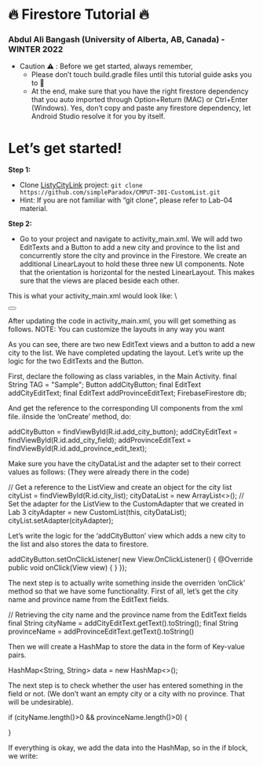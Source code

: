 # 🔥 Firestore Tutorial 🔥
### Abdul Ali Bangash (University of Alberta, AB, Canada) - WINTER 2022 

* Caution ⚠️ : Before we get started, always remember, 
  *	Please don’t touch build.gradle files until this tutorial guide asks you to 🙂
  *	At the end, make sure that you have the right firestore dependency that you auto imported through Option+Return (MAC) or Ctrl+Enter (Windows). Yes, don’t copy and paste any firestore dependency, let Android Studio resolve it for you by itself.

# Let’s get started!
**Step 1:** 
* Clone [ListyCityLink](https://github.com/simpleParadox/CMPUT-301-CustomList.git) project: `git clone https://github.com/simpleParadox/CMPUT-301-CustomList.git` 
* Hint: If you are not familiar with “git clone”, please refer to Lab-04 material.

**Step 2:** 
* Go to your project and navigate to activity_main.xml. We will add two EditTexts
and a Button to add a new city and province to the list and concurrently store the city and province in the
Firestore. We create an additional LinearLayout to hold these three new UI components. Note that the
orientation is horizontal for the nested LinearLayout. This makes sure that the views are placed
beside each other.

This is what your activity_main.xml would look like: \

  <?xml version="1.0" encoding="utf-8"?> 
  <LinearLayout
  xmlns:android="http://schemas.android.com/apk/res/android"
  xmlns:tools="http://schemas.android.com/tools"
  android:layout_width="match_parent"
  android:layout_height="match_parent"
  android:orientation="vertical"
  tools:context=".MainActivity">
  <LinearLayout
  android:layout_width="match_parent"
  android:layout_height="wrap_content"
  android:orientation="horizontal">
  <EditText
  android:id="@+id/add_city_field"
  android:layout_width="wrap_content"
  android:layout_height="wrap_content"
  android:ems="8">
  </EditText>
  <EditText
  android:id="@+id/add_province_edit_text"
  android:layout_width="wrap_content"
  android:layout_height="wrap_content"
  android:ems="7">
  </EditText>
  <Button
  android:id="@+id/add_city_button"
  android:layout_width="wrap_content"
  android:layout_height="wrap_content"
  android:text="Add City">
  </Button>
  </LinearLayout>
  <ListView
  android:id="@+id/city_list"
  android:layout_width="match_parent"
  android:layout_height="match_parent">
  </ListView>
  </LinearLayout>



After updating the code in activity_main.xml, you will get something as follows.
NOTE: You can customize the layouts in any way you want

 
As you can see, there are two new EditText views and a button to add a new city to the list.
We have completed updating the layout. Let’s write up the logic for the two EditTexts and the Button.

First, declare the following as class variables, in the Main Activity.
final String TAG = "Sample";
Button addCityButton;
final EditText addCityEditText;
final EditText addProvinceEditText;
FirebaseFirestore db;


And get the reference to the corresponding UI components from the xml file. iInside the ‘onCreate’ method, do:

addCityButton = findViewById(R.id.add_city_button);
addCityEditText = findViewById(R.id.add_city_field);
addProvinceEditText = findViewById(R.id.add_province_edit_text);



Make sure you have the cityDataList and the adapter set to their correct values as follows: (They were already there in the code)

// Get a reference to the ListView and create an object for the city list
cityList = findViewById(R.id.city_list);
cityDataList = new ArrayList<>();
// Set the adapter for the ListView to the CustomAdapter that we created in Lab 3
cityAdapter = new CustomList(this, cityDataList);
cityList.setAdapter(cityAdapter);



Let’s write the logic for the ‘addCityButton’ view which adds a new city to the list and also stores the data to firestore.

addCityButton.setOnClickListener( new View.OnClickListener() {
@Override
public void onClick(View view) {
}
});

The next step is to actually write something inside the overriden ‘onClick’ method so that we have some functionality.
First of all, let’s get the city name and province name from the EditText fields.

// Retrieving the city name and the province name from the EditText fields
final String cityName = addCityEditText.getText().toString();
final String provinceName = addProvinceEditText.getText().toString()

Then we will create a HashMap to store the data in the form of Key-value pairs.

HashMap<String, String> data = new HashMap<>();

The next step is to check whether the user has entered something in the field or not. (We don’t want an empty city or a city with no province. That will be undesirable).

if (cityName.length()>0 && provinceName.length()>0) {


}

If everything is okay, we add the data into the HashMap, so in the if block, we write:

